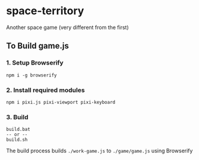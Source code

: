 # space-territory
Another space game (very different from the first)

## To Build game.js

### 1. Setup Browserify
```
npm i -g browserify
```

### 2. Install required modules
```
npm i pixi.js pixi-viewport pixi-keyboard
```

### 3. Build
```
build.bat
-- or --
build.sh
```

The build process builds `./work-game.js` to `./game/game.js` using Browserify
